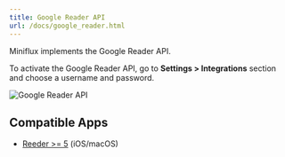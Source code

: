 ```yaml
---
title: Google Reader API
url: /docs/google_reader.html
---
```


Miniflux implements the Google Reader API.

To activate the Google Reader API, go to **Settings > Integrations** section and choose a username and password.

![Google Reader API](/images/google_reader.png)

## Compatible Apps

- [Reeder >= 5](http://reederapp.com/) (iOS/macOS)
